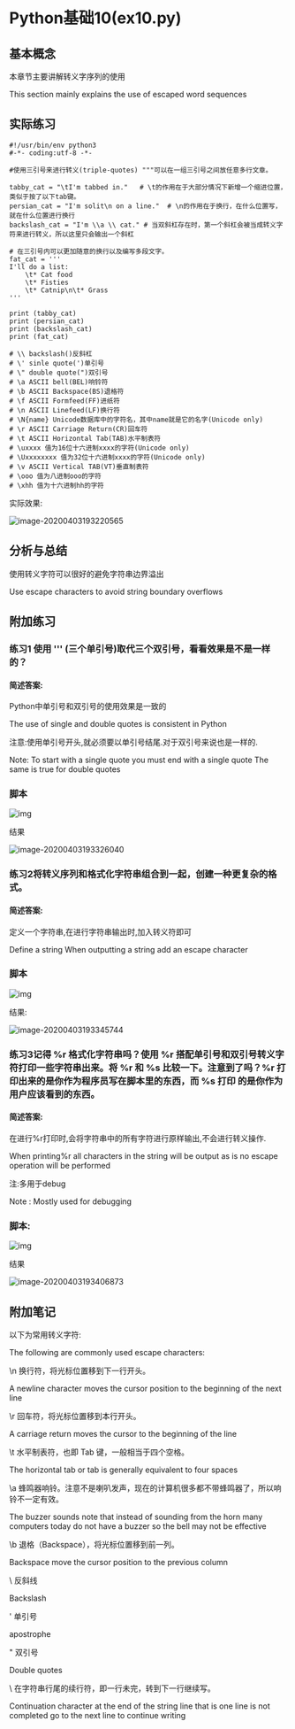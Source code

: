 # Python基础10(ex10.py)

## 基本概念

本章节主要讲解转义字序列的使用

This section mainly explains the use of escaped word sequences

## 实际练习

```
#!/usr/bin/env python3
#-*- coding:utf-8 -*-

#使用三引号来进行转义(triple-quotes) """可以在一组三引号之间放任意多行文章。

tabby_cat = "\tI'm tabbed in."   # \t的作用在于大部分情况下新增一个缩进位置，类似于按了以下tab键。
persian_cat = "I'm solit\n on a line."  # \n的作用在于换行，在什么位置写，就在什么位置进行换行
backslash_cat = "I'm \\a \\ cat." # 当双斜杠存在时，第一个斜杠会被当成转义字符来进行转义，所以这里只会输出一个斜杠

# 在三引号内可以更加随意的换行以及编写多段文字。
fat_cat = ''' 
I'll do a list:
    \t* Cat food
    \t* Fisties
    \t* Catnip\n\t* Grass
'''

print (tabby_cat)
print (persian_cat)
print (backslash_cat)
print (fat_cat)

# \\ backslash()反斜杠
# \' sinle quote(')单引号
# \" double quote(")双引号
# \a ASCII bell(BEL)响铃符
# \b ASCII Backspace(BS)退格符
# \f ASCII Formfeed(FF)进纸符
# \n ASCII Linefeed(LF)换行符
# \N{name} Unicode数据库中的字符名，其中name就是它的名字(Unicode only)
# \r ASCII Carriage Return(CR)回车符
# \t ASCII Horizontal Tab(TAB)水平制表符
# \uxxxx 值为16位十六进制xxxx的字符(Unicode only)
# \Uxxxxxxxx 值为32位十六进制xxxx的字符(Unicode only)
# \v ASCII Vertical TAB(VT)垂直制表符
# \ooo 值为八进制ooo的字符
# \xhh 值为十六进制hh的字符

```



实际效果:

![image-20200403193220565](assets/image-20200403193220565.png)

## 分析与总结

使用转义字符可以很好的避免字符串边界溢出

Use escape characters to avoid string boundary overflows

## 附加练习

### 练习1 使用 ''' (三个单引号)取代三个双引号，看看效果是不是一样的？

#### 简述答案:

Python中单引号和双引号的使用效果是一致的

The use of single and double quotes is consistent in Python

注意:使用单引号开头,就必须要以单引号结尾.对于双引号来说也是一样的.

Note: To start with a single quote you must end with a single quote The same is true for double quotes

### 脚本

![img](assets/lu34113kz_tmp_17324c98c5409489.png)

结果

![image-20200403193326040](assets/image-20200403193326040.png)

### 练习2将转义序列和格式化字符串组合到一起，创建一种更复杂的格式。

#### 简述答案:

定义一个字符串,在进行字符串输出时,加入转义符即可

Define a string When outputting a string add an escape character

### 脚本

![img](assets/lu34113kz_tmp_9055627fb053141c.png)

结果:

![image-20200403193345744](assets/image-20200403193345744.png)

### 练习3记得 %r 格式化字符串吗？使用 %r 搭配单引号和双引号转义字符打印一些字符串出来。将 %r 和 %s 比较一下。注意到了吗？%r 打印出来的是你作为程序员写在脚本里的东西，而 %s 打印 的是你作为用户应该看到的东西。

#### 简述答案:

在进行%r打印时,会将字符串中的所有字符进行原样输出,不会进行转义操作.

When printing%r all characters in the string will be output as is no escape operation will be performed

注:多用于debug

Note : Mostly used for debugging

### 脚本:

![img](assets/lu34113kz_tmp_219f5254f2e7b921.png)

结果

![image-20200403193406873](assets/image-20200403193406873.png)

## 附加笔记

以下为常用转义字符:

The following are commonly used escape characters:

\n	换行符，将光标位置移到下一行开头。

A newline character moves the cursor position to the beginning of the next line

\r	回车符，将光标位置移到本行开头。

A carriage return moves the cursor to the beginning of the line

\t	水平制表符，也即 Tab 键，一般相当于四个空格。

The horizontal tab or tab is generally equivalent to four spaces

\a	蜂鸣器响铃。注意不是喇叭发声，现在的计算机很多都不带蜂鸣器了，所以响铃不一定有效。

The buzzer sounds note that instead of sounding from the horn many computers today do not have a buzzer so the bell may not be effective

\b	退格（Backspace），将光标位置移到前一列。

Backspace move the cursor position to the previous column

\\	反斜线

Backslash

\'	单引号

apostrophe

\"	双引号

Double quotes

\	在字符串行尾的续行符，即一行未完，转到下一行继续写。

Continuation character at the end of the string line that is one line is not completed go to the next line to continue writing